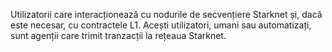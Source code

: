 Utilizatorii care interacționează cu nodurile de secvențiere Starknet și, dacă este necesar, cu contractele L1. Acești utilizatori, umani sau automatizați, sunt agenții care trimit tranzacții la rețeaua Starknet.